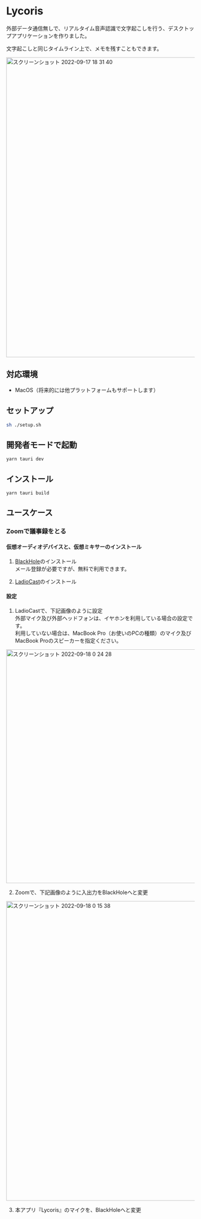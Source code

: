 # Lycoris

外部データ通信無しで、リアルタイム音声認識で文字起こしを行う、デスクトップアプリケーションを作りました。

文字起こしと同じタイムライン上で、メモを残すこともできます。

<img width="802" alt="スクリーンショット 2022-09-17 18 31 40" src="https://user-images.githubusercontent.com/46414076/190865611-0e107efd-3112-4229-bab7-ea7e904718ee.png">

## 対応環境

- MacOS（将来的には他プラットフォームもサポートします）

## セットアップ

```sh
sh ./setup.sh
```

## 開発者モードで起動

```
yarn tauri dev
```

## インストール

```
yarn tauri build
```

## ユースケース

### Zoomで議事録をとる

#### 仮想オーディオデバイスと、仮想ミキサーのインストール

1. [BlackHole](https://existential.audio/blackhole/)のインストール   
メール登録が必要ですが、無料で利用できます。

2. [LadioCast](https://apps.apple.com/jp/app/ladiocast/id411213048)のインストール

#### 設定

1. LadioCastで、下記画像のように設定   
外部マイク及び外部ヘッドフォンは、イヤホンを利用している場合の設定です。   
利用していない場合は、MacBook Pro（お使いのPCの種類）のマイク及びMacBook Proのスピーカーを指定ください。   
<img width="625" alt="スクリーンショット 2022-09-18 0 24 28" src="https://user-images.githubusercontent.com/46414076/190865290-9593f28b-5c83-4b5f-b605-ff95b598bbb7.png">

2. Zoomで、下記画像のように入出力をBlackHoleへと変更   
<img width="801" alt="スクリーンショット 2022-09-18 0 15 38" src="https://user-images.githubusercontent.com/46414076/190865345-82dcbdb0-b800-4b79-9f89-8567075913b6.png">

3. 本アプリ『Lycoris』のマイクを、BlackHoleへと変更
